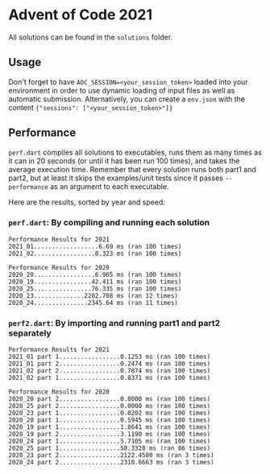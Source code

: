 # Advent of Code 2021
All solutions can be found in the `solutions` folder.
## Usage
Don't forget to have `AOC_SESSION=<your_session_token>` loaded into your environment in order to use dynamic loading of input files as well as automatic submission. Alternatively, you can create a `env.json` with the content `{"sessions": ["<your_session_token>"]}`


## Performance
`perf.dart` compiles all solutions to executables, runs them as many times as it can in 20 seconds (or until it has been run 100 times), and takes the average execution time. Remember that every solution runs both part1 and part2, but at least it skips the examples/unit tests since it passes `--performance` as an argument to each executable.

Here are the results, sorted by year and speed:

### `perf.dart`: By compiling and running each solution
```
Performance Results for 2021
2021_01..................6.69 ms (ran 100 times)
2021_02.................8.323 ms (ran 100 times)

Performance Results for 2020
2020_20.................6.965 ms (ran 100 times)
2020_19................42.411 ms (ran 100 times)
2020_25................76.335 ms (ran 100 times)
2020_23..............2202.708 ms (ran 12 times)
2020_24...............2345.64 ms (ran 11 times)
```
### `perf2.dart`: By importing and running part1 and part2 separately
```
Performance Results for 2021
2021_01 part 1.................0.1253 ms (ran 100 times)
2021_01 part 2.................0.2474 ms (ran 100 times)
2021_02 part 2.................0.7874 ms (ran 100 times)
2021_02 part 1.................0.8371 ms (ran 100 times)

Performance Results for 2020
2020_20 part 2.................0.0000 ms (ran 100 times)
2020_25 part 2.................0.0000 ms (ran 100 times)
2020_23 part 1.................0.0202 ms (ran 100 times)
2020_20 part 1.................0.5945 ms (ran 100 times)
2020_19 part 1.................1.8641 ms (ran 100 times)
2020_19 part 2.................3.1190 ms (ran 100 times)
2020_24 part 1.................5.7105 ms (ran 100 times)
2020_25 part 1.................58.3328 ms (ran 86 times)
2020_23 part 2.................2122.4500 ms (ran 3 times)
2020_24 part 2.................2310.6663 ms (ran 3 times)
```